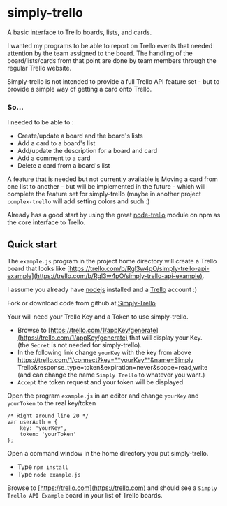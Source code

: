 # simply-trello
A basic interface to Trello boards, lists, and cards. 

I wanted my programs to be able to report on Trello events that needed attention by the team assigned to the board. The handling of the board/lists/cards from that point are done by team members through the regular Trello website.

Simply-trello is not intended to provide a full Trello API feature set - but to provide a simple way of getting a card onto Trello.

### So...
 I needed to be able to :

* Create/update a board and the board's lists
* Add a card to a board's list
* Add/update the description for a board and card
* Add a comment to a card
* Delete a card from a board's list

A feature that is needed but not currently available is Moving a card from one list to another - but will be implemented in the future - which will complete the feature set for simply-trello (maybe in another project `complex-trello` will add setting colors and such :)

Already has a good start by using the great [node-trello](https://www.npmjs.com/package/node-trello) module on npm as the core interface to Trello.

## Quick start
The `example.js` program in the project home directory will create a Trello board that looks like [https://trello.com/b/Rgl3w4pO/simply-trello-api-example](https://trello.com/b/Rgl3w4pO/simply-trello-api-example).

I assume you already have [nodejs](http://nodejs.org/) installed and a [Trello](https://trello.com) account :)

Fork or download code from github at [Simply-Trello](https://github.com/PotOfCoffee2Go/simply-trello)

Your will need your Trello Key and a Token to use simply-trello.

* Browse to [https://trello.com/1/appKey/generate](https://trello.com/1/appKey/generate) that will display your Key. <br />     (the `Secret` is not needed for simply-trello).
* In the following link change `yourKey` with the key from above<br />
    https://trello.com/1/connect?key=**yourKey**&name=Simply Trello&response_type=token&expiration=never&scope=read,write<br /> (and can change the name `Simply Trello` to whatever you want.)
* `Accept` the token request and your token will be displayed

Open the program `example.js` in an editor and change `yourKey` and `yourToken` to the real key/token

    /* Right around line 20 */
    var userAuth = {
        key: 'yourKey',
        token: 'yourToken'
    };

Open a command window in the home directory you put simply-trello. 

* Type `npm install`
* Type `node example.js`

Browse to [https://trello.com](https://trello.com) and should see a `Simply Trello API Example` board in your list of Trello boards.

